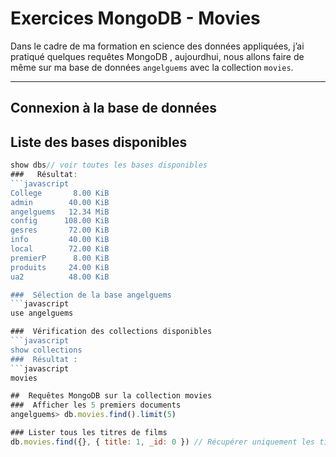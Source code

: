 # Exercices MongoDB - Movies

Dans le cadre de ma formation en science des données appliquées, j’ai pratiqué quelques requêtes MongoDB , aujourdhui, nous allons faire de même sur ma base de données `angelguems` avec la collection `movies`.

---

##  Connexion à la base de données

##  Liste des bases disponibles
```javascript
show dbs// voir toutes les bases disponibles
###   Résultat:
```javascript
College       8.00 KiB
admin        40.00 KiB
angelguems   12.34 MiB
config      108.00 KiB
gesres       72.00 KiB
info         40.00 KiB
local        72.00 KiB
premierP      8.00 KiB
produits     24.00 KiB
ua2          48.00 KiB

###  Sélection de la base angelguems
```javascript
use angelguems

###  Vérification des collections disponibles
```javascript
show collections
###  Résultat :
```javascript
movies

##  Requêtes MongoDB sur la collection movies
###  Afficher les 5 premiers documents
angelguems> db.movies.find().limit(5)

### Lister tous les titres de films
db.movies.find({}, { title: 1, _id: 0 }) // Récupérer uniquement les titres des films sans afficher l’ID.


